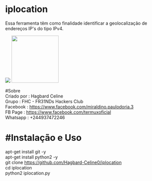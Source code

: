 # iplocation

Essa ferramenta têm como finalidade identificar a geolocalização de endereços IP's do tipo IPv4.

<img src="https://uploaddeimagens.com.br/images/002/886/911/full/iplocation_01.png?1600535560" >
<img src="https://uploaddeimagens.com.br/images/002/886/916/full/iplocation_02.png?1600536000" heigth="150" width="150">

#Sobre<br>
Criado por : Hagbard Celine<br>
Grupo : FHC - FR31NDs Hackers Club<br>
Facebook : https://www.facebook.com/miraldino.paulodoria.3<br>
FB Page : https://www.facebook.com/termuxoficial<br>
Whatsapp : +244937472246<br>

<h1>#Instalação e Uso</h1>

apt-get install git -y<br>
apt-get install python2 -y<br>
git clone https://github.com/Hagbard-Celine0/iplocation<br>
cd iplocation<br>
python2 iplocation.py<br>
